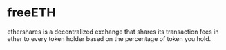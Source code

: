 # freeETH
ethershares is a decentralized exchange that shares its transaction fees in ether to every token holder based on the percentage of token you hold.
